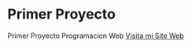 # Primer Proyecto
Primer Proyecto
Programacion Web
[Visita mi Site Web](https://sites.google.com/view/lyddonbeni/p%C3%A1gina-principal?read_current=1)
